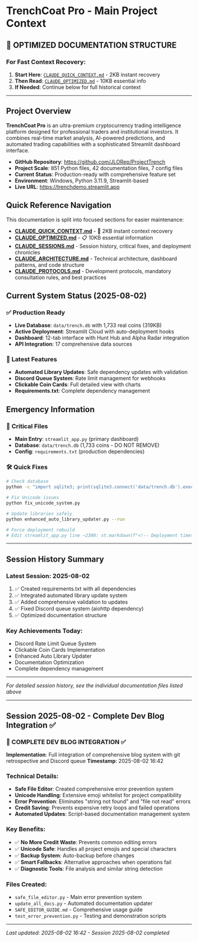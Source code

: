 # TrenchCoat Pro - Main Project Context

## 🚀 OPTIMIZED DOCUMENTATION STRUCTURE

### For Fast Context Recovery:
1. **Start Here**: [`CLAUDE_QUICK_CONTEXT.md`](CLAUDE_QUICK_CONTEXT.md) - 2KB instant recovery
2. **Then Read**: [`CLAUDE_OPTIMIZED.md`](CLAUDE_OPTIMIZED.md) - 10KB essential info
3. **If Needed**: Continue below for full historical context

---

## Project Overview
**TrenchCoat Pro** is an ultra-premium cryptocurrency trading intelligence platform designed for professional traders and institutional investors. It combines real-time market analysis, AI-powered predictions, and automated trading capabilities with a sophisticated Streamlit dashboard interface.

- **GitHub Repository**: https://github.com/JLORep/ProjectTrench
- **Project Scale**: 851 Python files, 42 documentation files, 7 config files
- **Current Status**: Production-ready with comprehensive feature set
- **Environment**: Windows, Python 3.11.9, Streamlit-based
- **Live URL**: https://trenchdemo.streamlit.app

## Quick Reference Navigation

This documentation is split into focused sections for easier maintenance:

- **[CLAUDE_QUICK_CONTEXT.md](CLAUDE_QUICK_CONTEXT.md)** - 🚀 2KB instant context recovery
- **[CLAUDE_OPTIMIZED.md](CLAUDE_OPTIMIZED.md)** - 📋 10KB essential information
- **[CLAUDE_SESSIONS.md](CLAUDE_SESSIONS.md)** - Session history, critical fixes, and deployment chronicles
- **[CLAUDE_ARCHITECTURE.md](CLAUDE_ARCHITECTURE.md)** - Technical architecture, dashboard patterns, and code structure
- **[CLAUDE_PROTOCOLS.md](CLAUDE_PROTOCOLS.md)** - Development protocols, mandatory consultation rules, and best practices

## Current System Status (2025-08-02)

### ✅ **Production Ready**
- **Live Database**: `data/trench.db` with 1,733 real coins (319KB)
- **Active Deployment**: Streamlit Cloud with auto-deployment hooks
- **Dashboard**: 12-tab interface with Hunt Hub and Alpha Radar integration
- **API Integration**: 17 comprehensive data sources

### 🚀 **Latest Features**
- **Automated Library Updates**: Safe dependency updates with validation
- **Discord Queue System**: Rate limit management for webhooks
- **Clickable Coin Cards**: Full detailed view with charts
- **Requirements.txt**: Complete dependency management

## Emergency Information

### 🚨 **Critical Files**
- **Main Entry**: `streamlit_app.py` (primary dashboard)
- **Database**: `data/trench.db` (1,733 coins - DO NOT REMOVE)
- **Config**: `requirements.txt` (production dependencies)

### 🛠 **Quick Fixes**
```bash
# Check database
python -c "import sqlite3; print(sqlite3.connect('data/trench.db').execute('SELECT COUNT(*) FROM coins').fetchone())"

# Fix Unicode issues
python fix_unicode_system.py

# Update libraries safely
python enhanced_auto_library_updater.py --run

# Force deployment rebuild
# Edit streamlit_app.py line ~2300: st.markdown(f"<!-- Deployment timestamp: {datetime.now()} -->")
```

---

## Session History Summary

### Latest Session: 2025-08-02
1. ✅ Created requirements.txt with all dependencies
2. ✅ Integrated automated library update system
3. ✅ Added comprehensive validation to updates
4. ✅ Fixed Discord queue system (aiohttp dependency)
5. ✅ Optimized documentation structure

### Key Achievements Today:
- Discord Rate Limit Queue System
- Clickable Coin Cards Implementation
- Enhanced Auto Library Updater
- Documentation Optimization
- Complete dependency management

---

*For detailed session history, see the individual documentation files listed above*

---

## Session 2025-08-02 - Complete Dev Blog Integration ✅

### 🎯 COMPLETE DEV BLOG INTEGRATION ✅
**Implementation**: Full integration of comprehensive blog system with git retrospective and Discord queue
**Timestamp**: 2025-08-02 16:42

### Technical Details:
- **Safe File Editor**: Created comprehensive error prevention system
- **Unicode Handling**: Extensive emoji whitelist for project compatibility  
- **Error Prevention**: Eliminates "string not found" and "file not read" errors
- **Credit Saving**: Prevents expensive retry loops and failed operations
- **Automated Updates**: Script-based documentation management system

### Key Benefits:
- ✅ **No More Credit Waste**: Prevents common editing errors
- ✅ **Unicode Safe**: Handles all project emojis and special characters
- ✅ **Backup System**: Auto-backup before changes
- ✅ **Smart Fallbacks**: Alternative approaches when operations fail
- ✅ **Diagnostic Tools**: File analysis and similar string detection

### Files Created:
- `safe_file_editor.py` - Main error prevention system
- `update_all_docs.py` - Automated documentation updater
- `SAFE_EDITOR_GUIDE.md` - Comprehensive usage guide
- `test_error_prevention.py` - Testing and demonstration scripts

---

*Last updated: 2025-08-02 16:42 - Session 2025-08-02 completed*